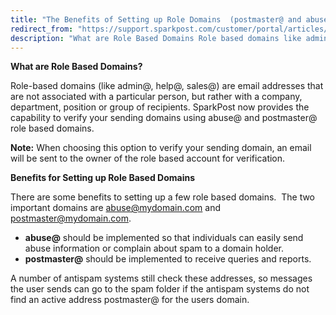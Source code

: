 ```yaml
---
title: "The Benefits of Setting up Role Domains  (postmaster@ and abuse@)"
redirect_from: "https://support.sparkpost.com/customer/portal/articles/2179779-the-benefits-of-setting-up-role-domains-postmaster-and-abuse-"
description: "What are Role Based Domains Role based domains like admin help sales are email addresses that are not associated with a particular person but rather with a company department position or group of recipients Spark Post now provides the capability to verify your sending domains using abuse and postmaster role..."
---
```


**What are Role Based Domains?**

Role-based domains (like admin@, help@, sales@) are email addresses that are not associated with a particular person, but rather with a company, department, position or group of recipients. SparkPost now provides the capability to verify your sending domains using abuse@ and postmaster@ role based domains. 

**Note:** When choosing this option to verify your sending domain, an email will be sent to the owner of the role based account for verification.

**Benefits for Setting up Role Based Domains**

There are some benefits to setting up a few role based domains.  The two important domains are abuse@mydomain.com and postmaster@mydomain.com.

* **abuse@** should be implemented so that individuals can easily send abuse information or complain about spam to a domain holder.
* **postmaster@** should be implemented to receive queries and reports.

A number of antispam systems still check these addresses, so messages the user sends can go to the spam folder if the antispam systems do not find an active address postmaster@ for the users domain.